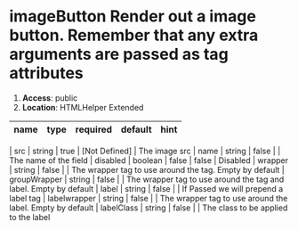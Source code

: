 
# imageButton Render out a image button. Remember that any extra arguments are passed as tag attributes 

1. **Access**: public
2. **Location**: HTMLHelper Extended 

| name 	| type 	| required 	| default 	| hint
|:--- 	|:--- 	|:--- 		|:--- 		|:---


| src | string | true | [Not Defined] | The image src 
| name | string | false |  | The name of the field 
| disabled | boolean | false | false | Disabled 
| wrapper | string | false |  | The wrapper tag to use around the tag. Empty by default 
| groupWrapper | string | false |  | The wrapper tag to use around the tag and label. Empty by default 
| label | string | false |  | If Passed we will prepend a label tag 
| labelwrapper | string | false |  | The wrapper tag to use around the label. Empty by default 
| labelClass | string | false |  | The class to be applied to the label 
